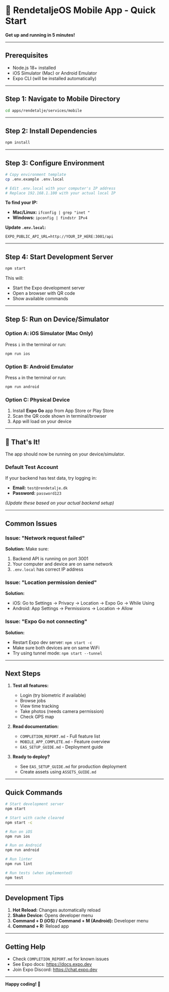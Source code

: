 # 🚀 RendetaljeOS Mobile App - Quick Start

**Get up and running in 5 minutes!**

---

## Prerequisites

- Node.js 18+ installed
- iOS Simulator (Mac) or Android Emulator
- Expo CLI (will be installed automatically)

---

## Step 1: Navigate to Mobile Directory

```bash
cd apps/rendetalje/services/mobile
```

---

## Step 2: Install Dependencies

```bash
npm install
```

---

## Step 3: Configure Environment

```bash
# Copy environment template
cp .env.example .env.local

# Edit .env.local with your computer's IP address
# Replace 192.168.1.100 with your actual local IP
```

**To find your IP:**
- **Mac/Linux:** `ifconfig | grep "inet "`
- **Windows:** `ipconfig | findstr IPv4`

**Update `.env.local`:**
```
EXPO_PUBLIC_API_URL=http://YOUR_IP_HERE:3001/api
```

---

## Step 4: Start Development Server

```bash
npm start
```

This will:
- Start the Expo development server
- Open a browser with QR code
- Show available commands

---

## Step 5: Run on Device/Simulator

### Option A: iOS Simulator (Mac Only)

Press `i` in the terminal or run:
```bash
npm run ios
```

### Option B: Android Emulator

Press `a` in the terminal or run:
```bash
npm run android
```

### Option C: Physical Device

1. Install **Expo Go** app from App Store or Play Store
2. Scan the QR code shown in terminal/browser
3. App will load on your device

---

## 🎉 That's It!

The app should now be running on your device/simulator.

### Default Test Account

If your backend has test data, try logging in:
- **Email:** `test@rendetalje.dk`
- **Password:** `password123`

*(Update these based on your actual backend setup)*

---

## Common Issues

### Issue: "Network request failed"
**Solution:** Make sure:
1. Backend API is running on port 3001
2. Your computer and device are on same network
3. `.env.local` has correct IP address

### Issue: "Location permission denied"
**Solution:**
- iOS: Go to Settings → Privacy → Location → Expo Go → While Using
- Android: App Settings → Permissions → Location → Allow

### Issue: "Expo Go not connecting"
**Solution:**
- Restart Expo dev server: `npm start -c`
- Make sure both devices are on same WiFi
- Try using tunnel mode: `npm start --tunnel`

---

## Next Steps

1. **Test all features:**
   - Login (try biometric if available)
   - Browse jobs
   - View time tracking
   - Take photos (needs camera permission)
   - Check GPS map

2. **Read documentation:**
   - `COMPLETION_REPORT.md` - Full feature list
   - `MOBILE_APP_COMPLETE.md` - Feature overview
   - `EAS_SETUP_GUIDE.md` - Deployment guide

3. **Ready to deploy?**
   - See `EAS_SETUP_GUIDE.md` for production deployment
   - Create assets using `ASSETS_GUIDE.md`

---

## Quick Commands

```bash
# Start development server
npm start

# Start with cache cleared
npm start -c

# Run on iOS
npm run ios

# Run on Android
npm run android

# Run linter
npm run lint

# Run tests (when implemented)
npm test
```

---

## Development Tips

1. **Hot Reload:** Changes automatically reload
2. **Shake Device:** Opens developer menu
3. **Command + D (iOS) / Command + M (Android):** Developer menu
4. **Command + R:** Reload app

---

## Getting Help

- Check `COMPLETION_REPORT.md` for known issues
- See Expo docs: https://docs.expo.dev
- Join Expo Discord: https://chat.expo.dev

---

**Happy coding! 🎉**
